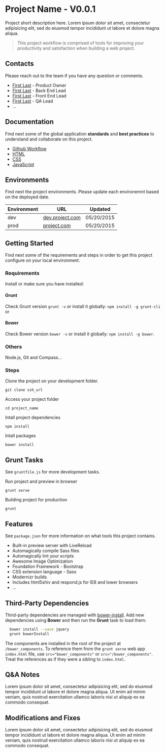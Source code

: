 # Project Name - V0.0.1

Project short description here. Lorem ipsum dolor sit amet, consectetur adipisicing elit, sed do eiusmod tempor incididunt ut labore et dolore magna aliqua. 

> This project workflow is comprised of tools for improving your productivity and satisfaction when building a web project.


## Contacts
Please reach out to the team if you have any question or comments. 

* [First Last](first.last@email.com) - Product Owner
* [First Last](first.last@email.com) - Back End Lead
* [First Last](first.last@email.com) - Front End Lead
* [First Last](first.last@email.com) - QA Lead
* ...


## Documentation
Find next some of the global application **standards** and **best practices** to understand and collaborate on this project.  

* [Github Workflow](http://project/wiki/topic-url)
* [HTML](http://project/wiki/topic-url)
* [CSS](http://project/wiki/topic-url)
* [JavaScript](http://project/wiki/topic-url)


## Environments
Find next the project environments. Please update each environemnt based on the deployed date.

Environment | URL                                       | Updated
----------- | ----------------------------------------- | ---------
dev         | [dev.project.com](http://project/dev/url) | 05/20/2015
prod        | [project.com](http://project.com)         | 05/20/2015



## Getting Started
Find next some of the requirements and steps in order to get this project configure on your local environment. 

### Requirements
Install or make sure you have installed:

#### Grunt
Check Grunt version `grunt -v` or install it globally: `npm install -g grunt-cli` or 

#### Bower
Check Bower version `bower -v` or install it globally: `npm install -g bower`. 

### Others
Node.js, Git and Compass…


### Steps
Clone the project on your development folder.

```
git clone ssh_url
```

Access your project folder
```
cd project_name
```

Intall project dependencies
```
npm install
```

Intall packages 
```
bower install
```



## Grunt Tasks
See `gruntfile.js` for more development tasks. 

Run project and preview in browser
```
grunt serve
```

Building project for production
```
grunt 
```



## Features
See `package.json` for more information on what tools this project contains.

* Built-in preview server with LiveReload
* Automagically compile Sass files
* Automagically lint your scripts
* Awesome Image Optimization 
* Foundation Framework - Bootstrap
* CSS extension language - Sass
* Modernizr builds
* Includes html5shiv and respond.js for IE8 and lower browsers
* ...



## Third-Party Dependencies

Third-party dependencies are managed with [bower-install](https://github.com/stephenplusplus/grunt-bower-install). Add new dependencies using **Bower** and then run the **Grunt** task to load them:

```bash
  bower install --save jquery
  grunt bowerInstall
```

The components are installed in the root of the project at `/bower_components`. To reference them from the `grunt serve` web app `index.html` file, use `src="bower_components"` or `src="/bower_components"`. Treat the references as if they were a sibling to `index.html`.


## Q&A Notes
Lorem ipsum dolor sit amet, consectetur adipisicing elit, sed do eiusmod tempor incididunt ut labore et dolore magna aliqua. Ut enim ad minim veniam, quis nostrud exercitation ullamco laboris nisi ut aliquip ex ea commodo consequat.


## Modifications and Fixes
Lorem ipsum dolor sit amet, consectetur adipisicing elit, sed do eiusmod tempor incididunt ut labore et dolore magna aliqua. Ut enim ad minim veniam, quis nostrud exercitation ullamco laboris nisi ut aliquip ex ea commodo consequat. 
